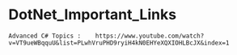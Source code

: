 # DotNet_Important_Links

	Advanced C# Topics :	https://www.youtube.com/watch?v=VT9ueWBqquU&list=PLwhVruPHD9ryiH4kN0EHYeXQXIOHLBcJX&index=1
